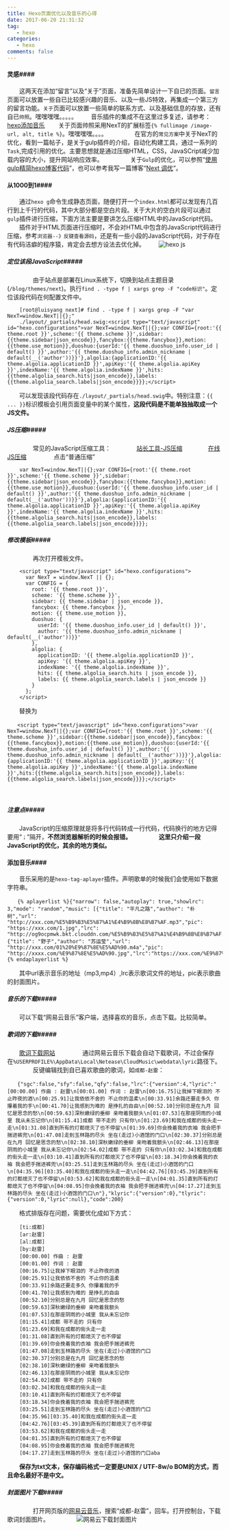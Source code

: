 ```yaml
---
title: Hexo页面优化以及音乐的心得
date: 2017-06-20 21:31:32
tag:
   - hexo   
categories:
   - hexo  
comments: false
---
```


#### 灵感####

　　这两天在添加“留言”以及“关于”页面，准备先简单设计一下自已的页面。`留言`页面可以放置一些自已比较感兴趣的音乐、以及一些JS特效，再集成一个第三方的留言功能。`关于`页面可以放置一些简单的联系方式、以及基础信息的存放，还有自已`帅照`。嘿嘿嘿嘿。。。。。
　　音乐插件的集成不在这里过多复述，请参考：[hexo添加音乐](http://tc9011.com/2016/12/24/hexo%E6%B7%BB%E5%8A%A0%E9%9F%B3%E4%B9%90%E3%80%81high%E4%B8%80%E4%B8%8B%E5%8F%8A%E4%B8%80%E4%BA%9B%E5%9D%91/)
　　关于页面帅照采用NexT的扩展标签`{% fullimage /image-url, alt, title %}`。嘿嘿嘿嘿。。。。
　　
　　在官方的`常见方案`中关于NexT的优化，看到一篇帖子，是关于gulp插件的介绍，自动化构建工具，通过一系列的`Task`,完成引用的优化。主要思想就是通过压缩HTML，CSS，JavaSCript减少加载内容的大小，提升网站响应效率。
　　
　　关于`Gulp`的优化，可以参照“[使用gulp精简hexo博客代码](http://www.5941740.cn/2016/02/19/gulp-minify-blog/)”，也可以参考我写一篇博客“[Next 调优](http://www.rtime.xin/2017/06/14/Next%20%E8%B0%83%E4%BC%98/)”。

#### 从1000到1####

　　通过`hexo g`命令生成静态页面，随便打开一个`index.html`都可以发现有几百行到上千行的代码，其中大部分都是空白片段。关于大片的空白片段可以通过`gulp`插件进行压缩，下面方法主要是要讲怎么压缩HTML中的JavaScript代码。
　　插件对于HTML页面进行压缩时，不会对HTML中包含的JavaScript代码进行压缩，参考`浏览器--》反键查看源码`，还是有一些小段的JavaScript代码，对于存在有代码洁癖的程序猿，肯定会去想方设法去优化掉。
　　![hexo js ](http://ore2d9chp.bkt.clouddn.com/hexo_js.png)
　　
##### 定位该段JavaScript#####
　　
　　由于站点是部署在Linux系统下，切换到站点主题目录(`/blog/themes/next`)。执行`find . -type f | xargs grep -F "code标识"`。定位该段代码在何配置文件中。
```
	[root@luisyang next]# find . -type f | xargs grep -F "var NexT=window.NexT||{};"
	./layout/_partials/head.swig:<script type="text/javascript" id="hexo.configurations">var NexT=window.NexT||{};var CONFIG={root:'{{ theme.root }}',scheme:'{{ theme.scheme }}',sidebar:{{theme.sidebar|json_encode}},fancybox:{{theme.fancybox}},motion:{{theme.use_motion}},duoshuo:{userId:'{{ theme.duoshuo_info.user_id | default() }}',author:'{{ theme.duoshuo_info.admin_nickname | default(__('author'))}}'},algolia:{applicationID:'{{ theme.algolia.applicationID }}',apiKey:'{{ theme.algolia.apiKey }}',indexName:'{{ theme.algolia.indexName }}',hits:{{theme.algolia_search.hits|json_encode}},labels:{{theme.algolia_search.labels|json_encode}}}};</script>
```
	 
　　可以发现该段代码存在`./layout/_partials/head.swig`中。特别注意：`{{  ... }}`标识模板会引用页面变量中的某个属性，**这段代码是不能单独抽取成一个JS文件。**

##### JS压缩#####
　　
　　常见的JavaScript压缩工具：
　　　　[站长工具-JS压缩](http://tool.chinaz.com/js.aspx)
　　　　[在线JS压缩](http://tool.lu/js/)
　　
　　点击“普通压缩”
　　
```
	var NexT=window.NexT||{};var CONFIG={root:'{{ theme.root }}',scheme:'{{ theme.scheme }}',sidebar:{{theme.sidebar|json_encode}},fancybox:{{theme.fancybox}},motion:{{theme.use_motion}},duoshuo:{userId:'{{ theme.duoshuo_info.user_id | default() }}',author:'{{ theme.duoshuo_info.admin_nickname | default(__('author'))}}'},algolia:{applicationID:'{{ theme.algolia.applicationID }}',apiKey:'{{ theme.algolia.apiKey }}',indexName:'{{ theme.algolia.indexName }}',hits:{{theme.algolia_search.hits|json_encode}},labels:{{theme.algolia_search.labels|json_encode}}}};
```

##### 修改模板#####
　　
　　再次打开模板文件。
```
	<script type="text/javascript" id="hexo.configurations">
	  var NexT = window.NexT || {};
	  var CONFIG = {
	    root: '{{ theme.root }}',
	    scheme: '{{ theme.scheme }}',
	    sidebar: {{ theme.sidebar | json_encode }},
	    fancybox: {{ theme.fancybox }},
	    motion: {{ theme.use_motion }},
	    duoshuo: {
	      userId: '{{ theme.duoshuo_info.user_id | default() }}',
	      author: '{{ theme.duoshuo_info.admin_nickname | default(__('author'))}}'
	    },
	    algolia: {
	      applicationID: '{{ theme.algolia.applicationID }}',
	      apiKey: '{{ theme.algolia.apiKey }}',
	      indexName: '{{ theme.algolia.indexName }}',
	      hits: {{ theme.algolia_search.hits | json_encode }},
	      labels: {{ theme.algolia_search.labels | json_encode }}
	    }
	  };
	</script>
```
　　替换为
```
　　<script type="text/javascript" id="hexo.configurations">var NexT=window.NexT||{};var CONFIG={root:'{{ theme.root }}',scheme:'{{ theme.scheme }}',sidebar:{{theme.sidebar|json_encode}},fancybox:{{theme.fancybox}},motion:{{theme.use_motion}},duoshuo:{userId:'{{ theme.duoshuo_info.user_id | default() }}',author:'{{ theme.duoshuo_info.admin_nickname | default(__('author'))}}'},algolia:{applicationID:'{{ theme.algolia.applicationID }}',apiKey:'{{ theme.algolia.apiKey }}',indexName:'{{ theme.algolia.indexName }}',hits:{{theme.algolia_search.hits|json_encode}},labels:{{theme.algolia_search.labels|json_encode}}}};</script>
```
　　
##### 注意点#####

　　JavaScript的压缩原理就是将多行代码转成一行代码，代码换行的地方记得要用“`；`”隔开，**不然浏览器解析的时候会报错。**
　　
　　**这里只介绍一段JavaScript的优化，其余的地方类似。**


#### 添加音乐####

　　音乐采用的是`hexo-tag-aplayer`插件。声明歌单的时候我们会使用如下数据字符串。
```
　　{% aplayerlist %}{"narrow": false,"autoplay": true,"showlrc": 3,"mode": "random","music": [{"title": "平凡之路","author": "朴树","url": "http://xxx.com/%E5%B9%B3%E5%87%A1%E4%B9%8B%E8%B7%AF.mp3","pic": "https://xxx.com/1.jpg","lrc": "http://og9ocpmwk.bkt.clouddn.com/%E5%B9%B3%E5%87%A1%E4%B9%8B%E8%B7%AF.txt"},{"title": "野子","author": "苏运莹","url": "http://xxx.com/01%20%E9%87%8E%E5%AD%90.m4a","pic": "http://xxxx.com/%E9%87%8E%E5%AD%90.jpg","lrc":"https://xxx.com/%E9%87%8E%E5%AD%90.txt"}]}{% endaplayerlist %}
```
　　其中url表示音乐的地址（mp3,mp4）,lrc表示歌词文件的地址，pic表示歌曲的封面图片。

##### 音乐的下载#####

　　可以下载“网易云音乐”客户端，选择喜欢的音乐，点击下载。比较简单。

##### 歌词的下载#####
	
　　[歌词下载网站](http://www.lrcgc.com/lyric-11423-253098.html)
　　
　　通过网易云音乐下载会自动下载歌词，不过会保存在`%USERPROFILE%\AppData\Local\Netease\CloudMusic\webdata\lyric`路径下。
　　
　　反键编辑找到自已喜欢歌曲的歌词，如`成都-赵雷`：
```
　　{"sgc":false,"sfy":false,"qfy":false,"lrc":{"version":4,"lyric":"[00:00.00] 作曲 : 赵雷\n[00:01.00] 作词 : 赵雷\n[00:16.75]让我掉下眼泪的 不止昨夜的酒\n[00:25.91]让我依依不舍的 不止你的温柔\n[00:33.91]余路还要走多久 你攥着我的手\n[00:41.70]让我感到为难的 是挣扎的自由\n[00:52.10]分别总是在九月 回忆是思念的愁\n[00:59.63]深秋嫩绿的垂柳 亲吻着我额头\n[01:07.53]在那座阴雨的小城里 我从未忘记你\n[01:15.41]成都 带不走的 只有你\n[01:23.69]和我在成都的街头走一走\n[01:31.08]直到所有的灯都熄灭了也不停留\n[01:39.69]你会挽着我的衣袖 我会把手揣进裤兜\n[01:47.08]走到玉林路的尽头 坐在(走过)小酒馆的门口\n[02:30.37]分别总是在九月 回忆是思念的愁\n[02:38.10]深秋嫩绿的垂柳 亲吻着我额头\n[02:46.13]在那座阴雨的小城里 我从未忘记你\n[02:54.02]成都 带不走的 只有你\n[03:02.34]和我在成都的街头走一走\n[03:10.41]直到所有的灯都熄灭了也不停留\n[03:18.34]你会挽着我的衣袖 我会把手揣进裤兜\n[03:25.51]走到玉林路的尽头 坐在(走过)小酒馆的门口\n[04:35.96][03:35.40]和我在成都的街头走一走\n[04:42.76][03:45.39]直到所有的灯都熄灭了也不停留\n[03:53.62]和我在成都的街头走一走\n[04:01.35]直到所有的灯都熄灭了也不停留\n[04:08.95]你会挽着我的衣袖 我会把手揣进裤兜\n[04:17.27]走到玉林路的尽头 坐在(走过)小酒馆的门口\n"},"klyric":{"version":0},"tlyric":{"version":0,"lyric":null},"code":200}
```
　　格式排版存在问题，需要优化成如下方式：

```
	[ti:成都]
	[ar:赵雷]
	[al:成都]
	[by:赵雷]
	[00:00.00] 作曲 : 赵雷
	[00:01.00] 作词 : 赵雷
	[00:16.75]让我掉下眼泪的 不止昨夜的酒
	[00:25.91]让我依依不舍的 不止你的温柔
	[00:33.91]余路还要走多久 你攥着我的手
	[00:41.70]让我感到为难的 是挣扎的自由
	[00:52.10]分别总是在九月 回忆是思念的愁
	[00:59.63]深秋嫩绿的垂柳 亲吻着我额头
	[01:07.53]在那座阴雨的小城里 我从未忘记你
	[01:15.41]成都 带不走的 只有你
	[01:23.69]和我在成都的街头走一走
	[01:31.08]直到所有的灯都熄灭了也不停留
	[01:39.69]你会挽着我的衣袖 我会把手揣进裤兜
	[01:47.08]走到玉林路的尽头 坐在(走过)小酒馆的门口
	[02:30.37]分别总是在九月 回忆是思念的愁
	[02:38.10]深秋嫩绿的垂柳 亲吻着我额头
	[02:46.13]在那座阴雨的小城里 我从未忘记你
	[02:54.02]成都 带不走的 只有你
	[03:02.34]和我在成都的街头走一走
	[03:10.41]直到所有的灯都熄灭了也不停留
	[03:18.34]你会挽着我的衣袖 我会把手揣进裤兜
	[03:25.51]走到玉林路的尽头 坐在(走过)小酒馆的门口
	[04:35.96][03:35.40]和我在成都的街头走一走
	[04:42.76][03:45.39]直到所有的灯都熄灭了也不停留
	[03:53.62]和我在成都的街头走一走
	[04:01.35]直到所有的灯都熄灭了也不停留
	[04:08.95]你会挽着我的衣袖 我会把手揣进裤兜
	[04:17.27]走到玉林路的尽头 坐在(走过)小酒馆的门口aba
```
　　**保存为txt文本，保存编码格式一定要是UNIX / UTF-8w/o BOM的方式，而且命名最好不是中文。**

##### 封面图片下载#####
　　
　　打开网页版的[网易云音乐](http://music.163.com/#/user/home?id=262759259)，搜索“成都-赵雷”，回车。打开控制台，下载歌词封面图片。
　　
　　![网易云下载封面图片](http://ore2d9chp.bkt.clouddn.com/wangyi_xiazai.png)